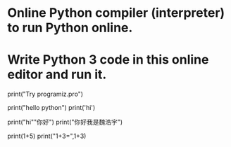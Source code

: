 # Online Python compiler (interpreter) to run Python online.
# Write Python 3 code in this online editor and run it.
print("Try programiz.pro")




print("hello python")
print('hi')

print("hi""你好")
print("你好我是魏浩宇")



print(1+5)
print("1+3=",1+3)